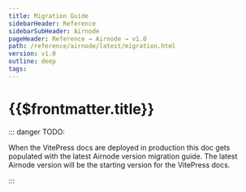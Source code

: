 ```yaml
---
title: Migration Guide
sidebarHeader: Reference
sidebarSubHeader: Airnode
pageHeader: Reference → Airnode → v1.0
path: /reference/airnode/latest/migration.html
version: v1.0
outline: deep
tags:
---
```


<VersionWarning/>

<PageHeader/>

<SearchHighlight/>

# {{$frontmatter.title}}

::: danger TODO:

When the VitePress docs are deployed in production this doc gets populated with
the latest Airnode version migration guide. The latest Airnode version will be
the starting version for the VitePress docs.

:::
